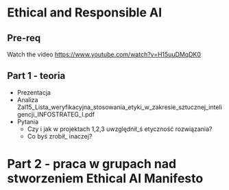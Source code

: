 # Ethical and Responsible AI

## Pre-req
Watch the video https://www.youtube.com/watch?v=H15uuDMqDK0

## Part 1 - teoria
- Prezentacja
- Analiza Zal15_Lista_weryfikacyjna_stosowania_etyki_w_zakresie_sztucznej_inteligencji_INFOSTRATEG_I.pdf
- Pytania
  - Czy i jak w projektach 1,2,3 uwzględnił_ś etyczność rozwiązania?
  - Co byś zrobił_ inaczej?

# Part 2 - praca w grupach nad stworzeniem Ethical AI Manifesto
